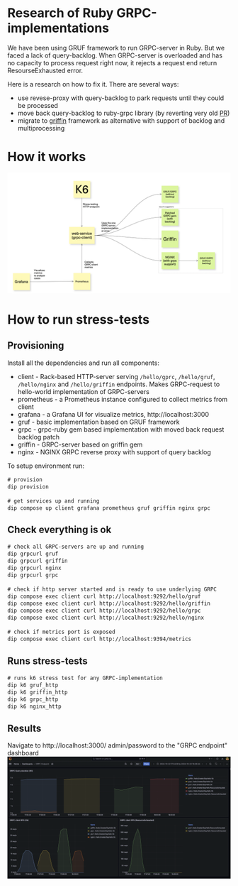 # Research of Ruby GRPC-implementations

We have been using GRUF framework to run GRPC-server in Ruby. But we faced a lack of query-backlog.
When GRPC-server is overloaded and has no capacity to process request right now, it rejects a request end return ResourseExhausted error.

Here is a research on how to fix it. There are several ways:
 - use revese-proxy with query-backlog to park requests until they could be processed
 - move back query-backlog to ruby-grpc library (by reverting very old [PR](https://github.com/grpc/grpc/pull/8632))
 - migrate to [griffin](https://github.com/cookpad/griffin) framework as alternative with support of backlog and multiprocessing


# How it works

![How research works](docs/stand-diagram.png)

# How to run stress-tests

## Provisioning

Install all the dependencies and run all components:
 - client - Rack-based HTTP-server serving `/hello/gprc`, `/hello/gruf`, `/hello/nginx` and `/hello/griffin` endpoints. Makes GRPC-request to hello-world implementation of GRPC-servers
 - prometheus - a Prometheus instance configured to collect metrics from client
 - grafana - a Grafana UI for visualize metrics, http://localhost:3000
 - gruf - basic implementation based on GRUF framework
 - grpc - grpc-ruby gem based implementation with moved back request backlog patch
 - griffin - GRPC-server based on griffin gem
 - nginx - NGINX GRPC reverse proxy with support of query backlog

To setup environment run:

```
# provision
dip provision

# get services up and running
dip compose up client grafana prometheus gruf griffin nginx grpc
```

## Check everything is ok

```
# check all GRPC-servers are up and running
dip grpcurl gruf
dip grpcurl griffin
dip grpcurl nginx
dip grpcurl grpc

# check if http server started and is ready to use underlying GRPC
dip compose exec client curl http://localhost:9292/hello/gruf
dip compose exec client curl http://localhost:9292/hello/griffin
dip compose exec client curl http://localhost:9292/hello/grpc
dip compose exec client curl http://localhost:9292/hello/nginx

# check if metrics port is exposed
dip compose exec client curl http://localhost:9394/metrics
```

## Runs stress-tests

```
# runs k6 stress test for any GRPC-implementation
dip k6 gruf_http
dip k6 griffin_http
dip k6 grpc_http
dip k6 nginx_http
```

## Results

Navigate to http://localhost:3000/ admin/password to the "GRPC endpoint" dashboard
![Results](docs/results.png)

